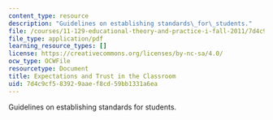 ```yaml
---
content_type: resource
description: "Guidelines on establishing standards\_for\_students."
file: /courses/11-129-educational-theory-and-practice-i-fall-2011/7d4c9cf583929aaef8cd59bb1331a6ea_MIT11_129F11_expect.pdf
file_type: application/pdf
learning_resource_types: []
license: https://creativecommons.org/licenses/by-nc-sa/4.0/
ocw_type: OCWFile
resourcetype: Document
title: Expectations and Trust in the Classroom
uid: 7d4c9cf5-8392-9aae-f8cd-59bb1331a6ea
---
```

Guidelines on establishing standards for students.